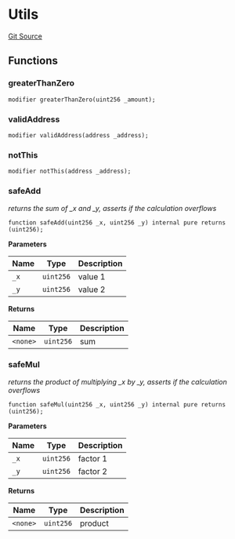 # Utils
[Git Source](https://github.com/dustinstacy/bonding-curve/blob/7a2c4a7e41ef04642ab28f4be4017b9996da4af2/src/exponential-curve/Utils.sol)


## Functions
### greaterThanZero


```solidity
modifier greaterThanZero(uint256 _amount);
```

### validAddress


```solidity
modifier validAddress(address _address);
```

### notThis


```solidity
modifier notThis(address _address);
```

### safeAdd

*returns the sum of _x and _y, asserts if the calculation overflows*


```solidity
function safeAdd(uint256 _x, uint256 _y) internal pure returns (uint256);
```
**Parameters**

|Name|Type|Description|
|----|----|-----------|
|`_x`|`uint256`|  value 1|
|`_y`|`uint256`|  value 2|

**Returns**

|Name|Type|Description|
|----|----|-----------|
|`<none>`|`uint256`|sum|


### safeMul

*returns the product of multiplying _x by _y, asserts if the calculation overflows*


```solidity
function safeMul(uint256 _x, uint256 _y) internal pure returns (uint256);
```
**Parameters**

|Name|Type|Description|
|----|----|-----------|
|`_x`|`uint256`|  factor 1|
|`_y`|`uint256`|  factor 2|

**Returns**

|Name|Type|Description|
|----|----|-----------|
|`<none>`|`uint256`|product|


